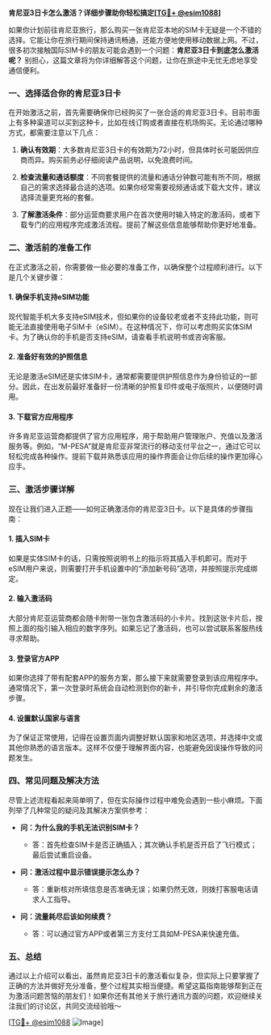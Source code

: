 **肯尼亚3日卡怎么激活？详细步骤助你轻松搞定[[TG💪+ @esim1088](https://t.me/s/esim1088)]**

如果你计划前往肯尼亚旅行，那么购买一张肯尼亚本地的SIM卡无疑是一个不错的选择。它能让你在旅行期间保持通讯畅通，还能方便地使用移动数据上网。不过，很多初次接触国际SIM卡的朋友可能会遇到一个问题：**肯尼亚3日卡到底怎么激活呢？** 别担心，这篇文章将为你详细解答这个问题，让你在旅途中无忧无虑地享受通信便利。

### 一、选择适合你的肯尼亚3日卡

在开始激活之前，首先需要确保你已经购买了一张合适的肯尼亚3日卡。目前市面上有多种渠道可以买到这种卡，比如在线订购或者直接在机场购买。无论通过哪种方式，都需要注意以下几点：

1. **确认有效期**：大多数肯尼亚3日卡的有效期为72小时，但具体时长可能因供应商而异。购买前务必仔细阅读产品说明，以免浪费时间。
   
2. **检查流量和通话额度**：不同套餐提供的流量和通话分钟数可能有所不同，根据自己的需求选择最合适的选项。如果你经常需要视频通话或下载大文件，建议选择流量更充裕的套餐。

3. **了解激活条件**：部分运营商要求用户在首次使用时输入特定的激活码，或者下载专门的应用程序完成激活流程。提前了解这些信息能够帮助你更好地准备。

### 二、激活前的准备工作

在正式激活之前，你需要做一些必要的准备工作，以确保整个过程顺利进行。以下是几个关键步骤：

#### 1. 确保手机支持eSIM功能

现代智能手机大多支持eSIM技术，但如果你的设备较老或者不支持此功能，则可能无法直接使用电子SIM卡（eSIM）。在这种情况下，你可以考虑购买实体SIM卡。为了确认你的手机是否支持eSIM，请查看手机说明书或咨询客服。

#### 2. 准备好有效的护照信息

无论是激活eSIM还是实体SIM卡，通常都需要提供护照信息作为身份验证的一部分。因此，在出发前最好准备好一份清晰的护照复印件或电子版照片，以便随时调用。

#### 3. 下载官方应用程序

许多肯尼亚运营商都提供了官方应用程序，用于帮助用户管理账户、充值以及激活服务等。例如，“M-PESA”就是肯尼亚非常流行的移动支付平台之一，通过它可以轻松完成各种操作。提前下载并熟悉该应用的操作界面会让你后续的操作更加得心应手。

### 三、激活步骤详解

现在让我们进入正题——如何正确激活你的肯尼亚3日卡。以下是具体的步骤指南：

#### 1. 插入SIM卡

如果是实体SIM卡的话，只需按照说明书上的指示将其插入手机即可。而对于eSIM用户来说，则需要打开手机设置中的“添加新号码”选项，并按照提示完成绑定。

#### 2. 输入激活码

大部分肯尼亚运营商都会随卡附带一张包含激活码的小卡片。找到这张卡片后，按照上面的指引输入相应的数字序列。如果忘记了激活码，也可以尝试联系客服热线寻求帮助。

#### 3. 登录官方APP

如果你选择了带有配套APP的服务方案，那么接下来就需要登录到该应用程序中。通常情况下，第一次登录时系统会自动检测到你的新卡，并引导你完成剩余的激活步骤。

#### 4. 设置默认国家与语言

为了保证正常使用，记得在设置页面内调整好默认国家和地区选项，并选择中文或其他你熟悉的语言版本。这样不仅便于理解界面内容，也能避免因误操作导致的问题发生。

### 四、常见问题及解决方法

尽管上述流程看起来简单明了，但在实际操作过程中难免会遇到一些小麻烦。下面列举了几种常见的疑问及其解决方案供参考：

- **问：为什么我的手机无法识别SIM卡？**
  - 答：首先检查SIM卡是否正确插入；其次确认手机是否开启了飞行模式；最后尝试重启设备。

- **问：激活过程中显示错误提示怎么办？**
  - 答：重新核对所填信息是否准确无误；如果仍然无效，则拨打客服电话请求人工指导。

- **问：流量耗尽后该如何续费？**
  - 答：可以通过官方APP或者第三方支付工具如M-PESA来快速充值。

### 五、总结

通过以上介绍可以看出，虽然肯尼亚3日卡的激活看似复杂，但实际上只要掌握了正确的方法并做好充分准备，整个过程其实相当便捷。希望这篇指南能够帮到正在为激活问题苦恼的朋友们！如果你还有其他关于旅行通讯方面的问题，欢迎继续关注我们的讨论区，共同交流经验哦～

[[TG💪+ @esim1088](https://t.me/s/esim1088) ![Image](https://i.postimg.cc/4NQfJmqS/Snipaste-2025-05-13-00-14-12.png)]